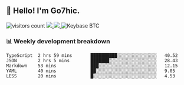 ## 👋 Hello! I'm Go7hic.

 ![visitors count](https://visitors-by-url-pls-dont-use-this-in-your-repo.vercel.app/Go7hic-github-readme)
 <a href="https://twitter.com/Go7hic">
    <img src="https://img.shields.io/badge/-@Go7hic-1ca0f1?style=flat-square&labelColor=1ca0f1&logo=twitter&logoColor=white&link=https://twitter.com/Go7hic">
   <a/>
   <a href="mailto:gtfx0209@gmail.com">
    <img src="https://img.shields.io/badge/-gtfx0209@gmail.com-c14438?style=flat-square&logo=Gmail&logoColor=white&link=mailto:gtfx0209@gmail.com">
   <a/>
    ![Keybase BTC](https://img.shields.io/keybase/btc/Go7hic)
 <!--
🔭 I’m currently working
🌱 I’m currently learning
💬 Ask me about 
📫 How to reach me: 
⚡ Fun fact: 
-->
 <!--
![My Github Stats](https://github-readme-stats.vercel.app/api?username=Go7hic&show_icons=true&count_private=true)

-->

### 📊 Weekly development breakdown
<!--START_SECTION:waka-->
```text
TypeScript  2 hrs 59 mins       ██████████░░░░░░░░░░░░░░░   40.52 
JSON        2 hrs 5 mins        ███████░░░░░░░░░░░░░░░░░░   28.43 
Markdown    53 mins             ███░░░░░░░░░░░░░░░░░░░░░░   12.15 
YAML        40 mins             ██░░░░░░░░░░░░░░░░░░░░░░░   9.05 
LESS        20 mins             █░░░░░░░░░░░░░░░░░░░░░░░░   4.53
```
<!--END_SECTION:waka-->

